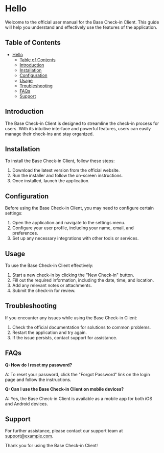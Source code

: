 # Hello

Welcome to the official user manual for the Base Check-in Client. This guide will help you understand and effectively use the features of the application.

## Table of Contents

- [Hello](#hello)
  - [Table of Contents](#table-of-contents)
  - [Introduction](#introduction)
  - [Installation](#installation)
  - [Configuration](#configuration)
  - [Usage](#usage)
  - [Troubleshooting](#troubleshooting)
  - [FAQs](#faqs)
  - [Support](#support)

## Introduction

The Base Check-in Client is designed to streamline the check-in process for users. With its intuitive interface and powerful features, users can easily manage their check-ins and stay organized.

## Installation

To install the Base Check-in Client, follow these steps:

1. Download the latest version from the official website.
2. Run the installer and follow the on-screen instructions.
3. Once installed, launch the application.

## Configuration

Before using the Base Check-in Client, you may need to configure certain settings:

1. Open the application and navigate to the settings menu.
2. Configure your user profile, including your name, email, and preferences.
3. Set up any necessary integrations with other tools or services.

## Usage

To use the Base Check-in Client effectively:

1. Start a new check-in by clicking the "New Check-in" button.
2. Fill out the required information, including the date, time, and location.
3. Add any relevant notes or attachments.
4. Submit the check-in for review.

## Troubleshooting

If you encounter any issues while using the Base Check-in Client:

1. Check the official documentation for solutions to common problems.
2. Restart the application and try again.
3. If the issue persists, contact support for assistance.

## FAQs

**Q: How do I reset my password?**

A: To reset your password, click the "Forgot Password" link on the login page and follow the instructions.

**Q: Can I use the Base Check-in Client on mobile devices?**

A: Yes, the Base Check-in Client is available as a mobile app for both iOS and Android devices.

## Support

For further assistance, please contact our support team at support@example.com.

Thank you for using the Base Check-in Client!
